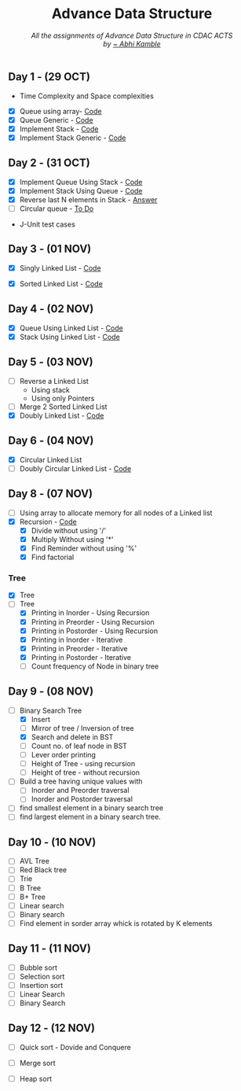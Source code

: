 <div align="center">
    <h1> Advance Data Structure</h1>
    <i>All the assignments of Advance Data Structure in CDAC ACTS</i>
    <br/>
    <i>by <a href="https://github.com/coder-abhi">~ Abhi Kamble </a></i>
</div>
<br />

## Day 1 - (29 OCT)
- Time Complexity and Space complexities
- [x] Queue using array- [Code](./Day_1_OCT_29/src/queue)
- [x] Queue Generic - [Code](./Day_1_OCT_29/src/queueGeneric/)
- [x] Implement Stack - [Code](./Day_1_OCT_29/src/stack/)
- [x] Implement Stack Generic - [Code](./Day_1_OCT_29/src/stackGeneric/)

## Day 2  - (31 OCT)
- [x] Implement Queue Using Stack - [Code](./Day_2_OCT_31/src/queueUsingStack/)
- [x] Implement Stack Using Queue - [Code](./Day_2_OCT_31/src/stackUsingQueue/)
- [x] Reverse last N elements in Stack - [Answer](./Day_2_OCT_31/src/reverseInStack/)
- [ ] Circular queue - [To Do]()
-  J-Unit test cases

## Day 3  - (01 NOV)
- [x] Singly Linked List - [Code](./Day_3_NOV_01/src/linkedList/)
- [x] Sorted Linked List - [Code](./Day_3_NOV_01/src/linkedListSorted/)


## Day 4  - (02 NOV)
- [x] Queue Using Linked List - [Code](./Day_4_NOV_02/src/queueUsingLinkedList/)
- [x] Stack Using Linked List - [Code](./Day_4_NOV_02/src/stackUsingLinkedList/)

## Day 5  - (03 NOV)
- [ ] Reverse a Linked List
    - Using stack
    - Using only Pointers
- [ ] Merge 2 Sorted Linked List
- [x] Doubly Linked List - [Code](./Day_5_NOV_03/src/doublyLinkedList/)

## Day 6  - (04 NOV)
- [x] Circular Linked List
- [ ] Doubly Circular Linked List - [Code](./Day_6_NOV_4/src/doublyLinkedList/)

## Day 8  - (07 NOV)
- [ ] Using array to allocate memory for all nodes of a Linked list
- [X] Recursion - [Code](./Day_8_NOV_7/src/recursion/)
    - [x] Divide without using '/' 
    - [x] Multiply Without using '*'
    - [x] Find Reminder without using '%'
    - [x] Find factorial

### Tree
- [x] Tree
- [ ] Tree
    - [x] Printing in Inorder - Using Recursion
    - [x] Printing in Preorder - Using Recursion
    - [x] Printing in Postorder - Using Recursion
    - [x] Printing in Inorder - Iterative
    - [x] Printing in Preorder - Iterative
    - [x] Printing in Postorder - Iterative
    - [ ] Count frequency of Node in binary tree

## Day 9  - (08 NOV)
- [ ] Binary Search Tree
    - [x] Insert
    - [ ] Mirror of tree / Inversion of tree
    - [x] Search and delete in BST
    - [ ] Count no. of leaf node in BST
    - [ ] Lever order printing
    - [ ] Height of Tree - using recursion
    - [ ] Height of tree - without recursion
- [ ] Build a tree having unique values with
    - [ ] Inorder and Preorder traversal 
    - [ ] Inorder and Postorder traversal
- [ ] find smallest element in a binary search tree
- [ ] find largest element in a binary search tree.
    
## Day 10  - (10 NOV)
- [ ] AVL Tree
- [ ] Red Black tree
- [ ] Trie
- [ ] B Tree
- [ ] B+ Tree
- [ ] Linear search
- [ ] Binary search
- [ ] Find element in sorder array whick is rotated by K elements

## Day 11 - (11 NOV)
- [ ] Bubble sort
- [ ] Selection sort
- [ ] Insertion sort
- [ ] Linear Search
- [ ] Binary Search

## Day 12 - (12 NOV)
- [ ] Quick sort - Dovide and Conquere
- [ ] Merge sort
- [ ] Heap sort



